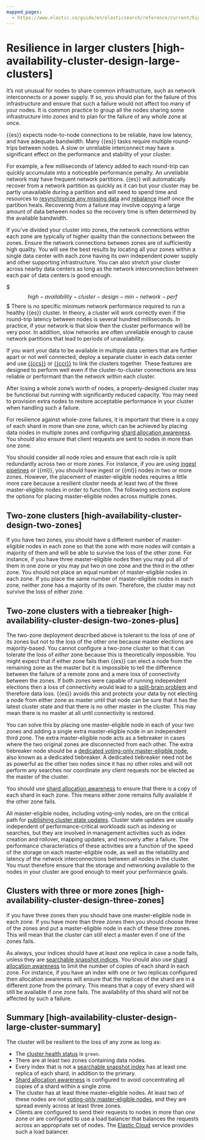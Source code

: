 ```yaml
---
mapped_pages:
  - https://www.elastic.co/guide/en/elasticsearch/reference/current/high-availability-cluster-design-large-clusters.html
---
```


# Resilience in larger clusters [high-availability-cluster-design-large-clusters]

It’s not unusual for nodes to share common infrastructure, such as network interconnects or a power supply. If so, you should plan for the failure of this infrastructure and ensure that such a failure would not affect too many of your nodes. It is common practice to group all the nodes sharing some infrastructure into *zones* and to plan for the failure of any whole zone at once.

{{es}} expects node-to-node connections to be reliable, have low latency, and have adequate bandwidth. Many {{es}} tasks require multiple round-trips between nodes. A slow or unreliable interconnect may have a significant effect on the performance and stability of your cluster.

For example, a few milliseconds of latency added to each round-trip can quickly accumulate into a noticeable performance penalty. An unreliable network may have frequent network partitions. {{es}} will automatically recover from a network partition as quickly as it can but your cluster may be partly unavailable during a partition and will need to spend time and resources to [resynchronize any missing data](../../distributed-architecture/shard-allocation-relocation-recovery.md#shard-recovery) and [rebalance](https://www.elastic.co/guide/en/elasticsearch/reference/current/modules-cluster.html#shards-rebalancing-settings) itself once the partition heals. Recovering from a failure may involve copying a large amount of data between nodes so the recovery time is often determined by the available bandwidth.

If you’ve divided your cluster into zones, the network connections within each zone are typically of higher quality than the connections between the zones. Ensure the network connections between zones are of sufficiently high quality. You will see the best results by locating all your zones within a single data center with each zone having its own independent power supply and other supporting infrastructure. You can also *stretch* your cluster across nearby data centers as long as the network interconnection between each pair of data centers is good enough.

$$$high-availability-cluster-design-min-network-perf$$$
There is no specific minimum network performance required to run a healthy {{es}} cluster. In theory, a cluster will work correctly even if the round-trip latency between nodes is several hundred milliseconds. In practice, if your network is that slow then the cluster performance will be very poor. In addition, slow networks are often unreliable enough to cause network partitions that lead to periods of unavailability.

If you want your data to be available in multiple data centers that are further apart or not well connected, deploy a separate cluster in each data center and use [{{ccs}}](../../../solutions/search/cross-cluster-search.md) or [{{ccr}}](../../tools/cross-cluster-replication.md) to link the clusters together. These features are designed to perform well even if the cluster-to-cluster connections are less reliable or performant than the network within each cluster.

After losing a whole zone’s worth of nodes, a properly-designed cluster may be functional but running with significantly reduced capacity. You may need to provision extra nodes to restore acceptable performance in your cluster when handling such a failure.

For resilience against whole-zone failures, it is important that there is a copy of each shard in more than one zone, which can be achieved by placing data nodes in multiple zones and configuring [shard allocation awareness](../../distributed-architecture/shard-allocation-relocation-recovery/shard-allocation-awareness.md). You should also ensure that client requests are sent to nodes in more than one zone.

You should consider all node roles and ensure that each role is split redundantly across two or more zones. For instance, if you are using [ingest pipelines](../../../manage-data/ingest/transform-enrich/ingest-pipelines.md) or {{ml}}, you should have ingest or {{ml}} nodes in two or more zones. However, the placement of master-eligible nodes requires a little more care because a resilient cluster needs at least two of the three master-eligible nodes in order to function. The following sections explore the options for placing master-eligible nodes across multiple zones.

## Two-zone clusters [high-availability-cluster-design-two-zones]

If you have two zones, you should have a different number of master-eligible nodes in each zone so that the zone with more nodes will contain a majority of them and will be able to survive the loss of the other zone. For instance, if you have three master-eligible nodes then you may put all of them in one zone or you may put two in one zone and the third in the other zone. You should not place an equal number of master-eligible nodes in each zone. If you place the same number of master-eligible nodes in each zone, neither zone has a majority of its own. Therefore, the cluster may not survive the loss of either zone.


## Two-zone clusters with a tiebreaker [high-availability-cluster-design-two-zones-plus]

The two-zone deployment described above is tolerant to the loss of one of its zones but not to the loss of the other one because master elections are majority-based. You cannot configure a two-zone cluster so that it can tolerate the loss of *either* zone because this is theoretically impossible. You might expect that if either zone fails then {{es}} can elect a node from the remaining zone as the master but it is impossible to tell the difference between the failure of a remote zone and a mere loss of connectivity between the zones. If both zones were capable of running independent elections then a loss of connectivity would lead to a [split-brain problem](https://en.wikipedia.org/wiki/Split-brain_(computing)) and therefore data loss. {{es}} avoids this and protects your data by not electing a node from either zone as master until that node can be sure that it has the latest cluster state and that there is no other master in the cluster. This may mean there is no master at all until connectivity is restored.

You can solve this by placing one master-eligible node in each of your two zones and adding a single extra master-eligible node in an independent third zone. The extra master-eligible node acts as a tiebreaker in cases where the two original zones are disconnected from each other. The extra tiebreaker node should be a [dedicated voting-only master-eligible node](../../distributed-architecture/clusters-nodes-shards/node-roles.md#voting-only-node), also known as a dedicated tiebreaker. A dedicated tiebreaker need not be as powerful as the other two nodes since it has no other roles and will not perform any searches nor coordinate any client requests nor be elected as the master of the cluster.

You should use [shard allocation awareness](../../distributed-architecture/shard-allocation-relocation-recovery/shard-allocation-awareness.md) to ensure that there is a copy of each shard in each zone. This means either zone remains fully available if the other zone fails.

All master-eligible nodes, including voting-only nodes, are on the critical path for [publishing cluster state updates](../../distributed-architecture/discovery-cluster-formation/cluster-state-overview.md#cluster-state-publishing). Cluster state updates are usually independent of performance-critical workloads such as indexing or searches, but they are involved in management activities such as index creation and rollover, mapping updates, and recovery after a failure. The performance characteristics of these activities are a function of the speed of the storage on each master-eligible node, as well as the reliability and latency of the network interconnections between all nodes in the cluster. You must therefore ensure that the storage and networking available to the nodes in your cluster are good enough to meet your performance goals.


## Clusters with three or more zones [high-availability-cluster-design-three-zones]

If you have three zones then you should have one master-eligible node in each zone. If you have more than three zones then you should choose three of the zones and put a master-eligible node in each of these three zones. This will mean that the cluster can still elect a master even if one of the zones fails.

As always, your indices should have at least one replica in case a node fails, unless they are [searchable snapshot indices](../../tools/snapshot-and-restore/searchable-snapshots.md). You should also use [shard allocation awareness](../../distributed-architecture/shard-allocation-relocation-recovery/shard-allocation-awareness.md) to limit the number of copies of each shard in each zone. For instance, if you have an index with one or two replicas configured then allocation awareness will ensure that the replicas of the shard are in a different zone from the primary. This means that a copy of every shard will still be available if one zone fails. The availability of this shard will not be affected by such a failure.


## Summary [high-availability-cluster-design-large-cluster-summary]

The cluster will be resilient to the loss of any zone as long as:

* The [cluster health status](https://www.elastic.co/docs/api/doc/elasticsearch/operation/operation-cluster-health) is `green`.
* There are at least two zones containing data nodes.
* Every index that is not a [searchable snapshot index](../../tools/snapshot-and-restore/searchable-snapshots.md) has at least one replica of each shard, in addition to the primary.
* [Shard allocation awareness](../../distributed-architecture/shard-allocation-relocation-recovery/shard-allocation-awareness.md) is configured to avoid concentrating all copies of a shard within a single zone.
* The cluster has at least three master-eligible nodes. At least two of these nodes are not [voting-only master-eligible nodes](../../distributed-architecture/clusters-nodes-shards/node-roles.md#voting-only-node), and they are spread evenly across at least three zones.
* Clients are configured to send their requests to nodes in more than one zone or are configured to use a load balancer that balances the requests across an appropriate set of nodes. The [Elastic Cloud](https://cloud.elastic.co/registration?page=docs&placement=docs-body) service provides such a load balancer.


